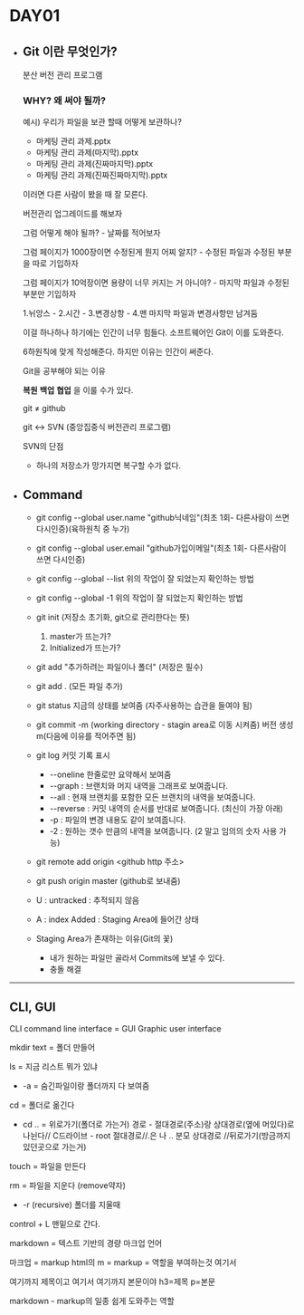 # DAY01
- ## **Git** 이란 무엇인가?
  
    분산 버전 관리 프로그램
    
   ### WHY? 왜 써야 될까?
 
    예시) 우리가 파일을 보관 할때 어떻게 보관하나?
 
   - 마케팅 관리 과제.pptx
   - 마케팅 관리 과제(마지막).pptx
   - 마케팅 관리 과제(진짜마지막).pptx
   - 마케팅 관리 과제(진짜진짜마지막).pptx
  
  이러면 다른 사람이 봤을 때 잘 모른다.

  버전관리 업그레이드를 해보자

  그럼 어떻게 해야 될까? - 날짜를 적어보자 

  그럼 페이지가 1000장이면 수정된게 뭔지 어찌 알지? - 수정된 파일과 수정된 부분을 따로 기입하자

  그럼 페이지가 10억장이면 용량이 너무 커지는 거 아니야? - 마지막 파일과 수정된 부분만 기입하자 
  
   1.뉘앙스 - 2.시간 - 3.변경상항 - 4.맨 마지막 파일과 변경사항만 남겨둠

  이걸 하나하나 하기에는 인간이 너무 힘들다. 소프트웨어인 Git이 이를 도와준다.

  6하원칙에 맞게 작성해준다. 하지만 이유는 인간이 써준다.

  Git을 공부해야 되는 이유 

  **복원** **백업** **협업** 을 이룰 수가 있다.

  git  ≠  github

  git  ↔  SVN (중앙집중식 버전관리 프로그램)

  SVN의 단점

  - 하나의 저장소가 망가지면 복구할 수가 없다.
- ## Command
  - git config --global user.name "github닉네임"(최초 1회- 다른사람이 쓰면 다시인증)(육하원칙 중 누가)
  - git config --global user.email "github가입이메일"(최초 1회- 다른사람이 쓰면 다시인증)
  - git config --global --list 위의 작업이 잘 되었는지 확인하는 방법
  - git config --global -1 위의 작업이 잘 되었는지 확인하는 방법
  - git init (저장소 초기화, git으로 관리한다는 뜻)
    
    1. master가 뜨는가?
    2. Initialized가 뜨는가?
  - git add "추가하려는 파일이나 폴더" (저장은 필수)
  - git add . (모든 파일 추가)
  - git status 지금의 상태를 보여줌 (자주사용하는 습관을 들여야 됨)
  - git commit -m (working directory - stagin area로 이동 시켜줌) 버전 생성 m(다음에 이유를 적어주면 됨)
  - git log 커밋 기록 표시 
     - --oneline 한줄로만 요약해서 보여줌
      - --graph : 브랜치와 머지 내역을 그래프로 보여줍니다.
      -  --all : 현재 브랜치를 포함한 모든 브랜치의 내역을 보여줍니다.
      - --reverse : 커밋 내역의 순서를 반대로 보여줍니다. (최신이 가장 아래)
      -  -p : 파일의 변경 내용도 같이 보여줍니다.
      -  -2 : 원하는 갯수 만큼의 내역을 보여줍니다. (2 말고 임의의 숫자 사용 가능)
  - git remote add origin <github http 주소>
  - git push origin master (github로 보내줌)
  - U : untracked : 추적되지 않음
  - A : index Added : Staging Area에 들어간 상태
  - Staging Area가 존재하는 이유(Git의 꽃)
    - 내가 원하는 파일만 골라서 Commits에 보낼 수 있다.
    - 충돌 해결

----
## CLI, GUI

  CLI command line interface = GUI Graphic user interface

mkdir text = 폴더 만들어

ls = 지금 리스트 뭐가 있냐 
 - -a = 숨긴파일이랑 폴더까지 다 보여줌

cd = 폴더로 옮긴다
  - cd .. = 위로가기(폴더로 가는거) 경로 - 절대경로(주소)랑 상대경로(옆에 머있다)로 나뉜다// C드라이브 - root  절대경로//.은 나 .. 분모  상대경로 //뒤로가기(방금까지 있던곳으로 가는거)

touch = 파일을 만든다

rm = 파일을 지운다 (remove약자)
 - -r (recursive) 폴더를 지울때

control + L 맨밑으로 간다.

markdown = 텍스트 기반의 경량 마크업 언어

마크업 = markup  html의 m = markup = 역할을 부여하는것 여기서

여기까지 제목이고 여기서 여기까지 본문이야  h3=제목 p=본문

markdown - markup의 일종 쉽게 도와주는 역할
